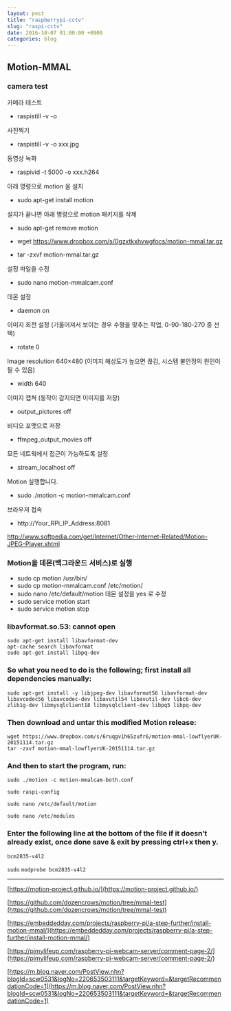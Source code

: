 ```yaml
---
layout: post
title: "raspberrypi-cctv"
slug: "raspi-cctv"
date: 2016-10-07 01:00:00 +0900
categories: blog
---
```




## Motion-MMAL

### camera test

카메라 테스트

- raspistill -v -o

사진찍기

- raspistill -v -o xxx.jpg

동영상 녹화

- raspivid -t 5000 -o xxx.h264

아래 명령으로 motion 을 설치

- sudo apt-get install motion

설치가 끝나면 아래 명령으로 motion 패키지를 삭제

- sudo apt-get remove motion

- wget <https://www.dropbox.com/s/0gzxtkxhvwgfocs/motion-mmal.tar.gz>

- tar -zxvf motion-mmal.tar.gz

설정 파일을 수정

- sudo nano motion-mmalcam.conf

데몬 설정

- daemon on

이미지 회전 설정 (기울어져서 보이는 경우 수평을 맞추는 작업, 0-90-180-270 중 선택)

- rotate 0

Image resolution 640×480 (이미지 해상도가 높으면 끊김, 시스템 불안정의 원인이 될 수 있음)

- width 640

이미지 캡쳐 (동작이 감지되면 이미지를 저장)

- output_pictures off

비디오 포맷으로 저장

- ffmpeg_output_movies off

모든 네트웍에서 접근이 가능하도록 설정

- stream_localhost off

Motion 실행합니다.

- sudo ./motion -c motion-mmalcam.conf

브라우져 접속

- http://Your_RPi_IP_Address:8081

http://www.softpedia.com/get/Internet/Other-Internet-Related/Motion-JPEG-Player.shtml

### Motion을 데몬(백그라운드 서비스)로 실행

- sudo cp motion /usr/bin/
- sudo cp motion-mmalcam.conf /etc/motion/
- sudo nano /etc/default/motion
  데몬 설정을 yes 로 수정
- sudo service motion start
- sudo service motion stop

###  libavformat.so.53: cannot open

```
sudo apt-get install libavformat-dev
apt-cache search libavformat
sudo apt-get install libpq-dev
```



### So what you need to do is the following; first install all dependencies manually: 

```
sudo apt-get install -y libjpeg-dev libavformat56 libavformat-dev libavcodec56 libavcodec-dev libavutil54 libavutil-dev libc6-dev zlib1g-dev libmysqlclient18 libmysqlclient-dev libpq5 libpq-dev
```



### Then download and untar this modified Motion release: 

```
wget https://www.dropbox.com/s/6ruqgv1h65zufr6/motion-mmal-lowflyerUK-20151114.tar.gz
tar -zxvf motion-mmal-lowflyerUK-20151114.tar.gz
```



### And then to start the program, run: 

```
sudo ./motion -c motion-mmalcam-both.conf
```





```
sudo raspi-config
```



```
sudo nano /etc/default/motion
```



```
sudo nano /etc/modules
```

### Enter the following line at the bottom of the file if it doesn’t already exist, once done save & exit by pressing ctrl+x then y.

```
bcm2835-v4l2
```

`sudo` `modprobe bcm2835-v4l2` 



---

[https://motion-project.github.io/](https://motion-project.github.io/)

[https://github.com/dozencrows/motion/tree/mmal-test](https://github.com/dozencrows/motion/tree/mmal-test)

[https://embeddedday.com/projects/raspberry-pi/a-step-further/install-motion-mmal/](https://embeddedday.com/projects/raspberry-pi/a-step-further/install-motion-mmal/)

[https://pimylifeup.com/raspberry-pi-webcam-server/comment-page-2/](https://pimylifeup.com/raspberry-pi-webcam-server/comment-page-2/)

[https://m.blog.naver.com/PostView.nhn?blogId=scw0531&logNo=220653503111&targetKeyword=&targetRecommendationCode=1](https://m.blog.naver.com/PostView.nhn?blogId=scw0531&logNo=220653503111&targetKeyword=&targetRecommendationCode=1)
